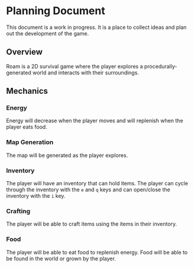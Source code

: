 # Planning Document
This document is a work in progress. It is a place to collect ideas and plan out the development of the game.

## Overview
Roam is a 2D survival game where the player explores a procedurally-generated world and interacts with their surroundings.

## Mechanics
### Energy
Energy will decrease when the player moves and will replenish when the player eats food.

### Map Generation
The map will be generated as the player explores.

### Inventory
The player will have an inventory that can hold items. The player can cycle through the inventory with the `e` and `q` keys and can open/close the inventory with the `i` key.

### Crafting
The player will be able to craft items using the items in their inventory.

### Food
The player will be able to eat food to replenish energy. Food will be able to be found in the world or grown by the player.